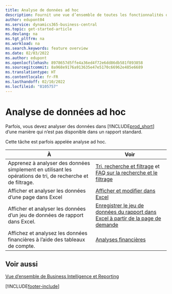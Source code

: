 ```yaml
---
title: Analyse de données ad hoc
description: Fournit une vue d’ensemble de toutes les fonctionnalités qui prennent en charge les tâches d’analyse de données ad hoc dans le produit Business Central.
author: edupont04
ms.service: dynamics365-business-central
ms.topic: get-started-article
ms.devlang: na
ms.tgt_pltfrm: na
ms.workload: na
ms.search.keywords: feature overview
ms.date: 02/03/2022
ms.author: edupont
ms.openlocfilehash: 8978657d5ffe4a36ed4f72e6dd86db581f893858
ms.sourcegitcommit: 8a968e9176a913635e47e5170c66962e485e6689
ms.translationtype: HT
ms.contentlocale: fr-FR
ms.lasthandoff: 02/10/2022
ms.locfileid: "8105757"
---
```

# <a name="ad-hoc-data-analysis"></a>Analyse de données ad hoc

Parfois, vous devez analyser des données dans [!INCLUDE[prod_short](includes/prod_short.md)] d’une manière qui n’est pas disponible dans un rapport standard.

Cette tâche est parfois appelée analyse ad hoc. 

| À | Voir |
| --- | --- |
| Apprenez à analyser des données simplement en utilisant les opérations de tri, de recherche et de filtrage. | [Tri, recherche et filtrage](ui-enter-criteria-filters.md) et [FAQ sur la recherche et le filtrage](ui-search-filter-faq.yml) |
| Afficher et analyser les données d’une page dans Excel | [Afficher et modifier dans Excel](across-work-with-excel.md) |
| Afficher et analyser les données d’un jeu de données de rapport dans Excel. | [Enregistrer le jeu de données du rapport dans Excel à partir de la page de demande](/dynamics365-release-plan/2021wave1/smb/dynamics365-business-central/save-report-dataset-excel-request-page) |
| Affichez et analysez les données financières à l’aide des tableaux de compte. | [Analyses financières](bi.md) |

## <a name="see-also"></a>Voir aussi

[Vue d’ensemble de Business Intelligence et Reporting](ui-work-report.md)


[!INCLUDE[footer-include](includes/footer-banner.md)]
